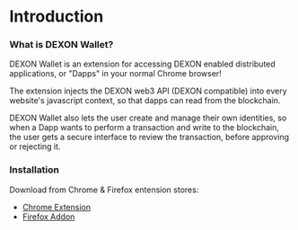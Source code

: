 # Introduction

### What is DEXON Wallet?
DEXON Wallet is an extension for accessing DEXON enabled distributed applications, or "Dapps" in your normal Chrome browser!

The extension injects the DEXON web3 API (DEXON compatible) into every website's javascript context, so that dapps can read from the blockchain.

DEXON Wallet also lets the user create and manage their own identities, so when a Dapp wants to perform a transaction and write to the blockchain, the user gets a secure interface to review the transaction, before approving or rejecting it.

### Installation
Download from Chrome & Firefox entension stores:
- [Chrome Extension](https://chrome.google.com/webstore/detail/dekusan/anlicggbddjeebblaidciapponbpegoj)
- [Firefox Addon](https://addons.mozilla.org/en-US/firefox/addon/dekusan/)
